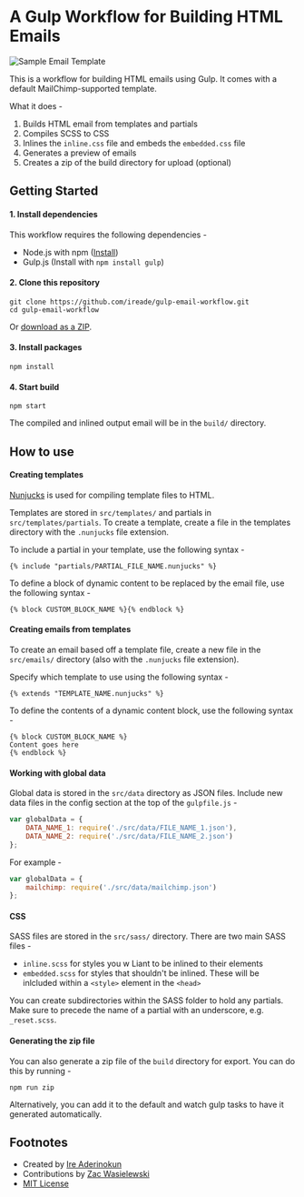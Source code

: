 # A Gulp Workflow for Building HTML Emails


![Sample Email Template ](screenshot.png)

This is a workflow for building HTML emails using Gulp. It comes with a default MailChimp-supported template.

What it does -

1. Builds HTML email from templates and partials
2. Compiles SCSS to CSS
3. Inlines the `inline.css` file and embeds the `embedded.css` file
4. Generates a preview of emails
5. Creates a zip of the build directory for upload (optional)




## Getting Started


#### 1. Install dependencies

This workflow requires the following dependencies -

- Node.js with npm ([Install](https://github.com/joyent/node/wiki/Installing-Node.js-via-package-manager))
- Gulp.js (Install with `npm install gulp`)


#### 2. Clone this repository


```
git clone https://github.com/ireade/gulp-email-workflow.git
cd gulp-email-workflow
```

Or [download as a ZIP](https://github.com/ireade/gulp-email-workflow/archive/master.zip).




#### 3. Install packages

```
npm install
```


#### 4. Start build

```
npm start
```

The compiled and inlined output email will be in the `build/` directory.




## How to use

#### Creating templates

[Nunjucks](https://mozilla.github.io/nunjucks/) is used for compiling template files to HTML.

Templates are stored in `src/templates/` and partials in `src/templates/partials`. To create a template, create a file in the templates directory with the `.nunjucks` file extension. 

To include a partial in your template, use the following syntax -


```
{% include "partials/PARTIAL_FILE_NAME.nunjucks" %}
```

To define a block of dynamic content to be replaced by the email file, use the following syntax -

```
{% block CUSTOM_BLOCK_NAME %}{% endblock %}
```


#### Creating emails from templates

To create an email based off a template file, create a new file in the `src/emails/` directory (also with the `.nunjucks` file extension).

Specify which template to use using the following syntax -

```
{% extends "TEMPLATE_NAME.nunjucks" %}
```

To define the contents of a dynamic content block, use the following syntax -

```
{% block CUSTOM_BLOCK_NAME %} 
Content goes here
{% endblock %}
```


#### Working with global data

Global data is stored in the `src/data` directory as JSON files. Include new data files in the config section at the top of the `gulpfile.js` - 

```javascript
var globalData = {
    DATA_NAME_1: require('./src/data/FILE_NAME_1.json'),
    DATA_NAME_2: require('./src/data/FILE_NAME_2.json')
};

```

For example -

```javascript
var globalData = {
    mailchimp: require('./src/data/mailchimp.json')
};

```




#### CSS

SASS files are stored in the `src/sass/` directory. There are two main SASS files -

- `inline.scss` for styles you w Liant to be inlined to their elements
- `embedded.scss` for styles that shouldn't be inlined. These will be inlcluded within a `<style>` element in the `<head>`

You can create subdirectories within the SASS folder to hold any partials. Make sure to precede the name of a partial with an underscore, e.g. `_reset.scss`.



#### Generating the zip file

You can also generate a zip file of the `build` directory for export. You can do this by running -

```
npm run zip
```

Alternatively, you can add it to the default and watch gulp tasks to have it generated automatically.


## Footnotes

- Created by [Ire Aderinokun](http://ireaderinokun.com)
- Contributions by [Zac Wasielewski](https://github.com/zacwasielewski)
- [MIT License](https://github.com/ireade/gulp-email-workflow/blob/master/license.txt)


